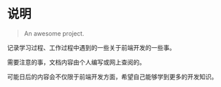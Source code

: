 # 说明

> An awesome project.

记录学习过程、工作过程中遇到的一些关于前端开发的一些事。

需要注意的事，文档内容由个人编写或网上查阅的。

可能日后的内容会不仅限于前端开发方面，希望自己能够学到更多的开发知识。
